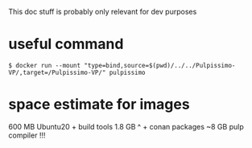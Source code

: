 

This doc stuff is probably only relevant for dev purposes

# useful command
```
$ docker run --mount "type=bind,source=$(pwd)/../../Pulpissimo-VP/,target=/Pulpissimo-VP/" pulpissimo
```
# space estimate for images
600 MB Ubuntu20 + build tools
1.8 GB ^ + conan packages
~8 GB pulp compiler !!!
